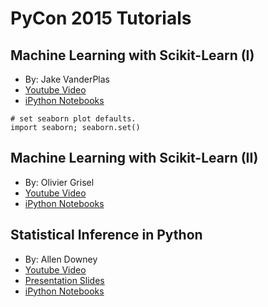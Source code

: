 
# PyCon 2015 Tutorials

## Machine Learning with Scikit-Learn (I) 

* By: Jake VanderPlas
* [Youtube Video](https://www.youtube.com/watch?v=L7R4HUQ-eQ0)
* [iPython Notebooks](https://github.com/walterreade/PyCon2015-Machine-Learning-I)

```
# set seaborn plot defaults.
import seaborn; seaborn.set()
```

## Machine Learning with Scikit-Learn (II)

* By: Olivier Grisel
* [Youtube Video](https://www.youtube.com/watch?v=oGqGxvqA9-k)
* [iPython Notebooks](https://github.com/walterreade/PyCon2015-Machine-Learning-II)

## Statistical Inference in Python

* By: Allen Downey
* [Youtube Video](https://www.youtube.com/watch?v=5Vjrqnk7Igs)
* [Presentation Slides](https://docs.google.com/presentation/d/1imQAEmNg4GB3bCAblauMOOLlAC95-XvkTSKB1_dB3Tg/edit?hl=en#slide=id.p)
* [iPython Notebooks](https://github.com/AllenDowney/CompStats)
